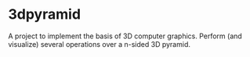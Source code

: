 # 3dpyramid
A project to implement the basis of 3D computer graphics. Perform (and visualize) several operations over a n-sided 3D pyramid.
